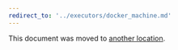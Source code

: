 ```yaml
---
redirect_to: '../executors/docker_machine.md'
---
```


This document was moved to [another location](../executors/docker_machine.md).
